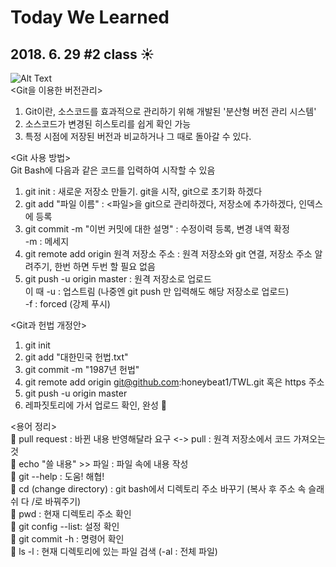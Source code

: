 # Today We Learned
## 2018. 6. 29 #2 class :sunny:
![Alt Text](https://pm1.narvii.com/6707/f69dbff842f0b1135747c0805fee961bdd20c37f_128.jpg)  
<Git을 이용한 버전관리>  
1. Git이란, 소스코드를 효과적으로 관리하기 위해 개발된 '분산형 버전 관리 시스템'
2. 소스코드가 변경된 히스토리를 쉽게 확인 가능
3. 특정 시점에 저장된 버전과 비교하거나 그 때로 돌아갈 수 있다. 

<Git 사용 방법>  
Git Bash에 다음과 같은 코드를 입력하여 시작할 수 있음
1. git init : 새로운 저장소 만들기. git을 시작, git으로 초기화 하겠다
2. git add "파일 이름" : <파일>을 git으로 관리하겠다, 저장소에 추가하겠다, 인덱스에 등록 
3. git commit -m "이번 커밋에 대한 설명" : 수정이력 등록, 변경 내역 확정  
              -m : 메세지 
4. git remote add origin 원격 저장소 주소 : 원격 저장소와 git 연결, 저장소 주소 알려주기, 한번 하면 두번 할 필요 없음
5. git push -u origin master : 원격 저장소로 업로드  
  이 때 -u : 업스트림 (나중엔 git push 만 입력해도 해당 저장소로 업로드)  
        -f : forced (강제 푸시)

<Git과 헌법 개정안>
1. git init
2. git add "대한민국 헌법.txt"
3. git commit -m "1987년 헌법"
4. git remote add origin git@github.com:honeybeat1/TWL.git 혹은 https 주소
5. git push -u origin master
6. 레파짓토리에 가서 업로드 확인, 완성 :clap:


<용어 정리>       
:tiger: pull request : 바뀐 내용 반영해달라 요구 <-> pull : 원격 저장소에서 코드 가져오는 것  
:tiger: echo "쓸 내용" >> 파일 : 파일 속에 내용 작성   
:tiger: git --help : 도움! 해협!  
:tiger: cd (change directory) : git bash에서 디렉토리 주소 바꾸기 (복사 후 주소 속 슬래쉬 다 /로 바꿔주기)    
:tiger: pwd : 현재 디렉토리 주소 확인    
:tiger: git config --list: 설정 확인    
:tiger: git commit -h : 명령어 확인  
:tiger: ls -l : 현재 디렉토리에 있는 파일 검색 (-al : 전체 파일)  

